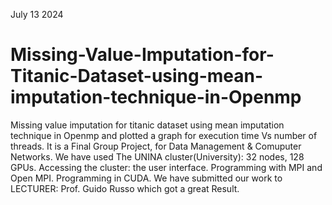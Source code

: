 July 13 2024

# Missing-Value-Imputation-for-Titanic-Dataset-using-mean-imputation-technique-in-Openmp
Missing value imputation for titanic dataset using mean imputation technique in Openmp and plotted a graph for execution time Vs number of threads.
It is a Final Group Project, for Data Management & Comuputer Networks. We have used The UNINA cluster(University): 32 nodes, 128 GPUs.
Accessing the cluster: the user interface. Programming with MPI and Open MPI. Programming in CUDA.
We have submitted our work to LECTURER: Prof. Guido Russo which got a great Result.
